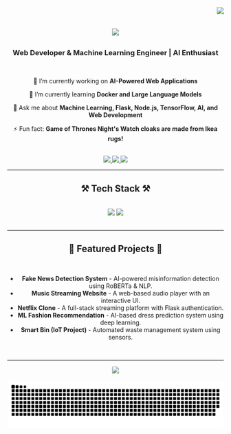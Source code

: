 <img align="right" src="https://visitor-badge.laobi.icu/badge?page_id=vishwab07.vishwab07" />

<!-- Tech Stack -->
<div align="center">

<h1 align="center">
    <img src="https://readme-typing-svg.herokuapp.com/?font=Righteous&size=35&center=true&vCenter=true&width=500&height=70&duration=4000&lines=Hi+There!+👋;+I'm+Vishwa+B!;" />
</h1>


<h3 align="center">Web Developer & Machine Learning Engineer | AI Enthusiast</h3>

<br/>

<div align="center">
 
 🔭 I’m currently working on **AI-Powered Web Applications**
 
 🌱 I’m currently learning **Docker and Large Language Models**

💬 Ask me about **Machine Learning, Flask, Node.js, TensorFlow, AI, and Web Development**

⚡ Fun fact: **Game of Thrones Night's Watch cloaks are made from Ikea rugs!**

</div>

<br/>

<div align="center"> 
  <a href="mailto:b.vishwa0786@gmail.com">
    <img src="https://img.shields.io/badge/Gmail-333333?style=for-the-badge&logo=gmail&logoColor=red" />
  </a>
  <a href="https://www.linkedin.com/in/vishwa-b-016476353/" target="_blank">
    <img src="https://img.shields.io/badge/LinkedIn-0077B5?style=for-the-badge&logo=linkedin&logoColor=white" />
  </a>
  <a href="https://drive.google.com/file/d/1v9Sg7deXTFLNgdP9Ua_ZXVFDMdZycJeE/view?usp=sharing" target="_blank">
     <img src="https://img.shields.io/badge/Resume-FF5722?style=for-the-badge&logo=todoist&logoColor=white" />
  </a>
</div>

 <hr/>
 
<h2 align="center">⚒️ Tech Stack ⚒️</h2>
<br/>
<div align="center">
    <img src="https://skillicons.dev/icons?i=react,html,css,bootstrap,vscode,github,figma,git,flask,mongodb" />
    <img src="https://skillicons.dev/icons?i=python,javascript,java,c,tensorflow,pytorch,keras,nodejs,express,docker" />
</div>

<br/>
<hr/>

<h2 align="center">🚀 Featured Projects 🚀</h2>
<br/>
<ul>
    <li><strong>Fake News Detection System</strong> - AI-powered misinformation detection using RoBERTa & NLP.</li>
    <li><strong>Music Streaming Website</strong> - A web-based audio player with an interactive UI.</li>
    <li><strong>Netflix Clone</strong> - A full-stack streaming platform with Flask authentication.</li>
    <li><strong>ML Fashion Recommendation</strong> - AI-based dress prediction system using deep learning.</li>
    <li><strong>Smart Bin (IoT Project)</strong> - Automated waste management system using sensors.</li>
</ul>

<br/>
<hr/>



<div align="center">
  <img src="https://github-readme-stats.vercel.app/api/top-langs/?username=technologyhell&theme=aura&hide_border=true&include_all_commits=true&count_private=true&layout=compact" width="36%" /> </br>
</div>

![snake gif](https://github.com/victorvishwa/victorvishwa/blob/output/github-snake-dark.svg)
